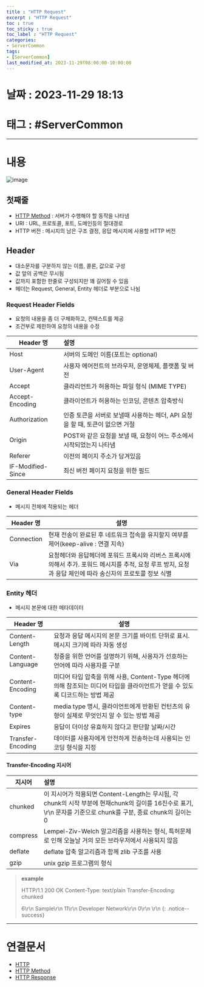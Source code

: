```yaml
---
title : "HTTP Request"
excerpt : "HTTP Request"
toc : true
toc_sticky : true
toc_label : "HTTP Request"
categories:
- ServerCommon
tags:
- [ServerCommon]
last_modified_at: 2023-11-29T08:00:00-10:00:00
---
```


# 날짜 : 2023-11-29 18:13

# 태그 : #ServerCommon
---

# 내용
  
![image](../../assets/images/HTTPRequest.png)

## 첫째줄 
- [HTTP Method](../../servercommon/servercommon-HTTP-Method) : 서버가 수행해야 할 동작을 나타냄
- URI : URL, 프로토콜, 포트, 도메인등의 절대경로
- HTTP 버전 : 메시지의 남은 구조 결정, 응답 메시지에 사용할 HTTP 버전

## Header
- 대소문자를 구분하지 않는 이름, 콜론, 값으로 구성
- 값 앞의 공백은 무시됨
- 값까지 포함한 한줄로 구성되지만 꽤 길어질 수 있음
- 헤더는 Request, General, Entity 헤더로 부분으로 나뉨

### Request Header Fields
- 요청의 내용을 좀 더 구체화하고, 컨텍스트를 제공
- 조건부로 제한하여 요청의 내용을 수정

| Header 명         | 설명                                                                          |
| ----------------- |:----------------------------------------------------------------------------- |
| Host              | 서버의 도메인 이름(포트는 optional)                                           |
| User-Agent        | 사용자 에어전트의 브라우저, 운영체제, 플랫폼 및 버전                          |
| Accept            | 클라리언트가 허용하는 파일 형식 (MIME TYPE)                                   |
| Accept-Encoding   | 클라이언트가 허용하는 인코딩, 콘텐츠 압축방식                                 |
| Authorization     | 인증 토큰을 서버로 보낼때 사용하는 헤더, API 요청을 할 때, 토큰이 없으면 거절 |
| Origin            | POST와 같은 요청을 보낼 때, 요청이 어느 주소에서 시작되었는지 나타냄          |
| Referer           | 이전의 페이지 주소가 담겨있음                                                 |
| IF-Modified-Since | 최신 버전 페이지 요청을 위한 필드                                             |

### General Header Fields
- 메시지 전체에 적용되는 헤더

| Header 명  | 설명                                                                                                                                                         |
| ---------- | ------------------------------------------------------------------------------------------------------------------------------------------------------------ |
| Connection | 현재 전송이 완료된 후 네트워크 접속을 유지할지 여부를 제어(keep-alive : 연결 지속)                                                                           |
| Via        | 요청헤더와 응답헤더에 포워드 프록시와 리버스 프록시에 의해서 추가. 포워드 메시지를 추적, 요청 루프 방지, 요청과 응답 체인에 따라 송신자의 프로토콜 정보 식별 |

### Entity 헤더
- 메시지 본문에 대한 메타데이터

| Header 명 | 설명 |
| ---- | ---- |
| Content-Length | 요청과 응답 메시지의 본문 크기를 바이트 단위로 표시. 메시지 크기에 따라 자동 생성 |
| Content-Language | 청중을 위한 언어를 설명하기 위해, 사용자가 선호하는 언어에 따라 사용자를 구분 |
| Content-Encoding | 미디어 타입 압축을 위해 사용, Content-Type 헤더에 의해 참조되는 미디어 타입을 클라이언트가 얻을 수 있도록 디코드하는 방법 제공 |
| Content-type | media type 명시, 클라이언트에게 반환된 컨턴츠의 유형이 실제로 무엇인지 알 수 있는 방법 제공 |
| Expires | 응답이 더이상 유효하지 않다고 판단할 날짜/시간 |
| Transfer-Encoding | 데이터를 사용자에게 안전하게 전송하는데 사용되는 인코딩 형식을 지정 |

#### Transfer-Encoding 지시어

| 지시어   | 설명                                                                                                                                                            |
| -------- |:--------------------------------------------------------------------------------------------------------------------------------------------------------------- |
| chunked  | 이 지시어가 적용되면 Content-Length는 무시됨, 각 chunk의 시작 부분에 현재chunk의 길이를 16진수로 표기, \r\n 문자를 기준으로 chunk를 구분, 종료 chunk의 길이는 0 |
| compress | Lempel-Ziv-Welch 알고리즘을 사용하는 형식, 특허문제로 인해 오늘날 거의 모든 브라우저에서 사용되지 않음                                                          |
| deflate  | deflate 압축 알고리즘과 함께 zlib 구조를 사용                                                                                                                   |
| gzip     | unix gzip 프로그램의 형식                                                                                                                                       |

> **example**
>
> HTTP/1.1 200 OK
> Content-Type: text/plain
> Transfer-Encoding: chunked
>
> 6\r\n
> Sample\r\n
> 11\r\n
> Developer Network\r\n
> 0\r\n
> \r\n
{: .notice--success}

---

# 연결문서
- [HTTP](../../servercommon/servercommon-HTTP)
- [HTTP Method](../../servercommon/servercommon-HTTP-Method)
- [HTTP Response](../../servercommon/servercommon-HTTP-Response)